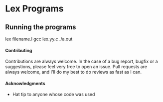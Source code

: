 # Lex Programs

## Running the programs

lex filename.l
gcc lex.yy.c
./a.out

#### Contributing
Contributions are always welcome. In the case of a bug report, bugfix or a suggestions, please feel very free to open an issue. Pull requests are always welcome, and I'll do my best to do reviews as fast as I can.

#### Acknowledgments

* Hat tip to anyone whose code was used
